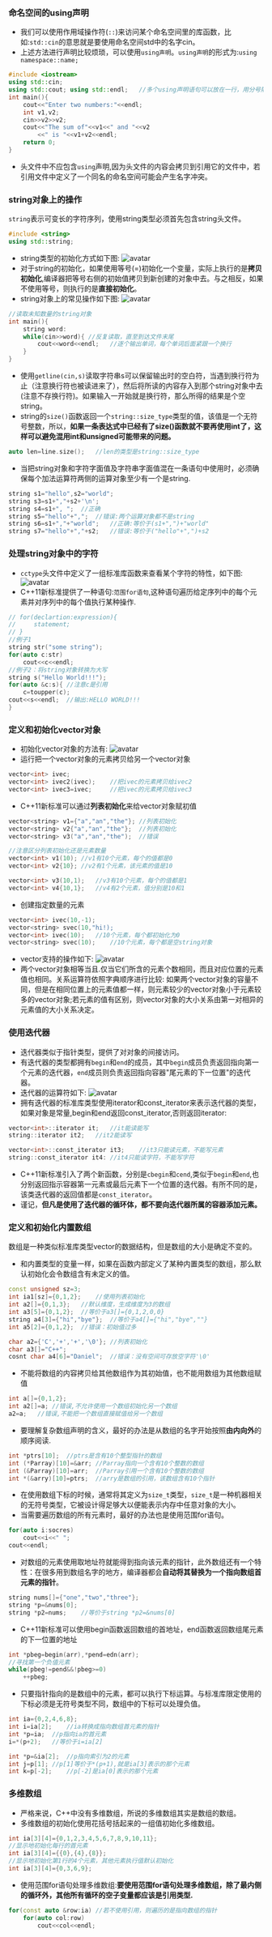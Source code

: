 ### 命名空间的using声明
- 我们可以使用作用域操作符(`::`)来访问某个命名空间里的库函数，比如:`std::cin`的意思就是要使用命名空间std中的名字cin。
- 上述方法进行声明比较烦琐，可以使用`using声明`。`using声明`的形式为:`using namespace::name;`
```c++
#include <iostream>
using std::cin;
using std::cout; using std::endl;   //多个using声明语句可以放在一行，用分号隔开
int main(){
    cout<<"Enter two numbers:"<<endl;
    int v1,v2;
    cin>>v2>>v2;
    cout<<"The sum of"<<v1<<" and "<<v2
        <<" is "<<v1+v2<<endl;
    return 0;
}
```
- 头文件中不应包含`using`声明,因为头文件的内容会拷贝到引用它的文件中，若引用文件中定义了一个同名的命名空间可能会产生名字冲突。

### string对象上的操作
`string`表示可变长的字符序列，使用string类型必须首先包含string头文件。
```c++
#include <string>
using std::string;
```
- string类型的初始化方式如下图:
![avatar](/image/c++基础_字符串string_图1.jpg)
- 对于string的初始化，如果使用等号(=)初始化一个变量，实际上执行的是**拷贝初始化**,编译器把等号右侧的初始值拷贝到新创建的对象中去。与之相反，如果不使用等号，则执行的是**直接初始化**。
- string对象上的常见操作如下图:
![avatar](../image/c++基础_字符串string_图2.jpg)
```c++
//读取未知数量的string对象
int main(){
    string word:
    while(cin>>word){ //反复读取，直至到达文件末尾
        cout<<word<<endl;   //逐个输出单词，每个单词后面紧跟一个换行
    }
}
```
- 使用`getline(cin,s)`读取字符串s可以保留输出时的空白符，当遇到换行符为止（注意换行符也被读进来了），然后将所读的内容存入到那个string对象中去(注意不存换行符)。如果输入一开始就是换行符，那么所得的结果是个空string。
- string的`size()`函数返回一个`string::size_type`类型的值，该值是一个无符号整数，所以，**如果一条表达式中已经有了size()函数就不要再使用int了，这样可以避免混用int和unsigned可能带来的问题。**
```c++
auto len=line.size();   //len的类型是string::size_type
```
- 当把string对象和字符字面值及字符串字面值混在一条语句中使用时，必须确保每个加法运算符两侧的运算对象至少有一个是string.
```c++
string s1="hello",s2="world";
string s3=s1+","+s2+'\n';
string s4=s1+", ";  //正确
string s5="hello"+",";  //错误:两个运算对象都不是string
string s6=s1+","+"world";   //正确:等价于(s1+",")+"world"
string s7="hello"+","+s2;   //错误:等价于("hello"+",")+s2
```
### 处理string对象中的字符

- `cctype`头文件中定义了一组标准库函数来查看某个字符的特性，如下图:
![avatar](../image/c++基础_字符串string_图3.jpg)
- C++11新标准提供了一种语句:`范围for语句`,这种语句遍历给定序列中的每个元素并对序列中的每个值执行某种操作.
```c++
// for(declartion:expression){
//     statement;
// }
//例子1
string str("some string");
for(auto c:str)
    cout<<c<<endl;
//例子2：将string对象转换为大写
string s("Hello World!!!");
for(auto &c:s){ //注意c是引用
    c=toupper(c);
cout<<s<<endl;  //输出:HELLO WORLD!!!
}
```

### 定义和初始化vector对象
- 初始化vector对象的方法有:
![avatar](../image/c++基础_vector_图1.jpg)
- 运行把一个vector对象的元素拷贝给另一个vector对象
```c++
vector<int> ivec;
vector<int> ivec2(ivec);    //把ivec的元素拷贝给ivec2
vector<int> ivec3=ivec;     //把ivec的元素拷贝给ivec3
```
- C++11新标准可以通过**列表初始化**来给vector对象赋初值
```c++
vector<string> v1={"a","an","the"}; //列表初始化
vector<string> v2{"a","an","the"};  //列表初始化
vector<string> v3("a","an","the");  //错误

//注意区分列表初始化还是元素数量
vector<int> v1(10); //v1有10个元素，每个的值都是0
vector<int> v2{10}; //v2有1个元素，该元素的值是10

vector<int> v3(10,1);   //v3有10个元素，每个的值都是1
vector<int> v4{10,1};   //v4有2个元素，值分别是10和1
```
- 创建指定数量的元素
```c++
vector<int> ivec(10,-1);
vector<string> svec(10,"hi!);
vector<int> ivec(10);   //10个元素，每个都初始化为0
vector<string> svec(10);    //10个元素，每个都是空string对象
```
- vector支持的操作如下:
![avatar](../image/c++基础_vector_图2.jpg)
- 两个vector对象相等当且.仅当它们所含的元素个数相同，而且对应位置的元素值也相同。关系运算符依照字典顺序进行比较: 如果两个vector对象的容量不同，但是在相同位置上的元素值都一样，则元素较少的vector对象小于元素较多的vector对象;若元素的值有区别，则vector对象的大小关系由第一对相异的元素值的大小关系决定。

### 使用迭代器
- 迭代器类似于指针类型，提供了对对象的间接访问。
- 有迭代器的类型都拥有`begin`和`end`的成员，其中`begin`成员负责返回指向第一个元素的迭代器，`end`成员则负责返回指向容器"尾元素的下一位置"的迭代器。
- 迭代器的运算符如下:
![avatar](../image/c++基础_迭代器_图1.jpg)
- 拥有迭代器的标准库类型使用iterator和const_iterator来表示迭代器的类型，如果对象是常量,begin和end返回const_iterator,否则返回iterator:
```c++
vector<int>::iterator it;   //it能读能写
string::iterator it2;   //it2能读写

vector<int>::const_iterator it3;    //it3只能读元素，不能写元素
string::const_iterator it4: //it4只能读字符，不能写字符
```
- C++11新标准引入了两个新函数，分别是`cbegin`和`cend`,类似于`begin`和`end`,也分别返回指示容器第一元素或最后元素下一个位置的迭代器。有所不同的是，该类迭代器的返回值都是`const_iterator`。
- 谨记，**但凡是使用了迭代器的循环体，都不要向迭代器所属的容器添加元素。**

### 定义和初始化内置数组

数组是一种类似标准库类型vector的数据结构，但是数组的大小是确定不变的。

- 和内置类型的变量一样，如果在函数内部定义了某种内置类型的数组，那么默认初始化会令数组含有未定义的值。
```c++
const unsigned sz=3;
int ia1[sz]={0,1,2};    //使用列表初始化
int a2[]={0,1,3};   //默认维度，生成维度为3的数组
int a3[5]={0,1,2};  //等价于a3[]={0,1,2,0,0}
string a4[3]={"hi","bye"};  //等价于a4[]={"hi","bye",""}
int a5[2]={0,1,2};  //错误：初始值过多

char a2={'C','+','+','\0'}; //列表初始化
char a3[]="C++";
cosnt char a4[6]="Daniel";  //错误：没有空间可存放空字符'\0'
```
- 不能将数组的内容拷贝给其他数组作为其初始值，也不能用数组为其他数组赋值
```c++
int a[]={0,1,2};
int a2[]=a; //错误,不允许使用一个数组初始化另一个数组
a2=a;   //错误,不能把一个数组直接赋值给另一个数组
```
- 要理解复杂数组声明的含义，最好的办法是从数组的名字开始按照**由内向外**的顺序阅读.
```c++
int *ptrs[10];  //ptrs是含有10个整型指针的数组
int (*Parray)[10]=&arr; //Parray指向一个含有10个整数的数组
int (&Parray)[10]=arr;  //Parray引用一个含有10个整数的数组
int *(&arry)[10]=ptrs;  //arry是数组的引用，该数组含有10个指针
```
- 在使用数组下标的时候，通常将其定义为`size_t`类型，`size_t`是一种机器相关的无符号类型，它被设计得足够大以便能表示内存中任意对象的大小。
- 当需要遍历数组的所有元素时，最好的办法也是使用范围for语句。
```c++
for(auto i:socres)
    cout<<i<<" ";
cout<<endl;
```
- 对数组的元素使用取地址符就能得到指向该元素的指针，此外数组还有一个特性：在很多用到数组名字的地方，编译器都会**自动将其替换为一个指向数组首元素的指针**。
```c++
string nums[]={"one","two","three"};
string *p=&nums[0];
string *p2=nums;    //等价于string *p2=&nums[0]
```
- C++11新标准可以使用begin函数返回数组的首地址，end函数返回数组尾元素的下一位置的地址
```c++
int *pbeg=begin(arr),*pend=edn(arr);
//寻找第一个负值元素
while(pbeg!=pend&&!pbeg>=0)
    ++pbeg;
```
- 只要指针指向的是数组中的元素，都可以执行下标运算。与标准库限定使用的下标必须是无符号类型不同，数组中的下标可以处理负值。
```c++
int ia={0,2,4,6,8};
int i=ia[2];    //ia转换成指向数组首元素的指针
int *p=ia;  //p指向ia的首元素
i=*(p+2);   //等价于i=ia[2]

int *p=&ia[2];  //p指向索引为2的元素
int j=p[1]; //p[1]等价于*(p+1),就是ia[3]表示的那个元素
int k=p[-2];    //p[-2]是ia[0]表示的那个元素
```

### 多维数组

- 严格来说，C++中没有多维数组，所说的多维数组其实是数组的数组。
- 多维数组的初始化使用花括号括起来的一组值初始化多维数组。
```c++
int ia[3][4]={0,1,2,3,4,5,6,7,8,9,10,11};
//显示地初始化每行的首元素
int ia[3][4]={{0},{4},{8}};
//显示地初始化第1行的4个元素，其他元素执行值默认初始化
int ia[3][4]={0,3,6,9};
```
- 使用范围for语句处理多维数组:**要使用范围for语句处理多维数组，除了最内侧的循环外，其他所有循环的空子变量都应该是引用类型.**
```c++
for(const auto &row:ia) //若不使用引用，则遍历的是指向数组的指针
    for(auto col:row)
        cout<<col<<endl;
```